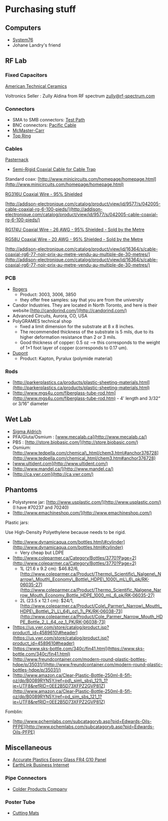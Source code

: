 # Purchasing stuff

## Computers

* [System76](https://www.system76.com/home/)
* Johane Landry's friend

## RF Lab

### Fixed Capacitors

[American Technical Ceramics](http://www.atceramics.com)

Voltronics Seller : Zully Aldina from RF spectrum zully@rf-spectrum.com

### Connectors

* SMA to SMB connectors: [Test Path](http://www.testpath.com)
* BNC connectors: [Pacific Cable](http://www.PacificCable.com/)
* [McMaster-Carr](https://www.mcmaster.com/)
* [Top Ring](https://www.topring.ca/en/)

### Cables

[Pasternack](https://www.pasternack.com/)

* [Semi-Rigid Coaxial Cable for Cable Trap](https://www.pasternack.com/semirigid-0.047-50-ohm-coax-cable-copper-pe-047sr-p.aspx)

Standard coax: [http://www.minicircuits.com/homepage/homepage.html](http://www.minicircuits.com/homepage/homepage.html)

[RG316U Coaxial Wire - 95% Shielded](https://ecatalog.hubersuhner.com/material/22510079?fcode=m_cs_catdetail&m_cs_gv_itmguid=051MWoIs7kkB}9LGMG2O6W&m_cs_gv_with_navi=X)

[http://addison-electronique.com/catalog/product/view/id/9577/s/042005-cable-coaxial-rg-6-100-pieds/](http://addison-electronique.com/catalog/product/view/id/9577/s/042005-cable-coaxial-rg-6-100-pieds/)

[RG174U Coaxial Wire - 26 AWG - 95% Shielded - Sold by the Metre](https://addison-electronique.com/en/products/wires-accessories/wire-accessories/coaxial-cable/rg174u-95-shielded-coaxial-wire-sold-by-meter/)

[RG58U Coaxial Wire - 20 AWG - 95% Shielded - Sold by the Metre](https://addison-electronique.com/en/products/wires-accessories/wire-accessories/coaxial-cable/rg-58-u-95-shielded-coaxial-wire-sold-by-meter/)

[http://addison-electronique.com/catalog/product/view/id/16364/s/cable-coaxial-rg6-77-noir-prix-au-metre-vendu-au-multiple-de-30-metres/](http://addison-electronique.com/catalog/product/view/id/16364/s/cable-coaxial-rg6-77-noir-prix-au-metre-vendu-au-multiple-de-30-metres/)

### PCB

* [Rogers](http://www.rogerscorp.com/)
  * Product: 3003, 3006, 3850
  * they offer free samples: say that you are from the university
* Candor Industries. They are located in North Toronto, and here is their website:[http://candorind.com/](http://candorind.com/)
* Advanced Circuits, Aurora, CO, USA
* PolyGRAMES technical shop
  * fixed a limit dimension for the substrate at 8 x 8 inches.
  * The recommended thickness of the substrate is 5 mils, due to its higher deformation resistance than 2 or 3 mils.
  * Good thickness of copper: 0.5 oz –&gt; this corresponds to the weight of 1×1 foot layer of copper \(corresponds to 0.17 um\).
* [Dupont](http://www.dupont.com/)
  * Product: Kapton, Pyralux \(polymide material\)

### Rods

* [http://parkerplastics.ca/products/plastic-sheeting-materials.html](http://parkerplastics.ca/products/plastic-sheeting-materials.html)
* [http://www.mgs4u.com/fiberglass-tube-rod.htm](http://www.mgs4u.com/fiberglass-tube-rod.htm) - 4' length and 3/32“ or 3/16” diameter

## Wet Lab

* [Sigma Aldrich](https://www.sigmaaldrich.com/canada-english.html)
* PFA/Gluta/Osmium : [www.mecalab.ca](http://www.mecalab.ca/)
* PBS : [http://store.biobasic.com/](http://store.biobasic.com/)
* Osmium: [http://www.tedpella.com/chemical\_html/chem3.htm\#anchor376728](http://www.tedpella.com/chemical_html/chem3.htm#anchor376728)
* [www.ultident.com](http://www.ultident.com/)
* [http://www.mandel.ca/](http://www.mandel.ca/)
* [http://ca.vwr.com](http://ca.vwr.com/)

## Phantoms

* Polystyrene jar: [http://www.usplastic.com/](http://www.usplastic.com/) \(I have \#70237 and 70240\)
* [http://www.emachineshop.com/](http://www.emachineshop.com/)

Plastic jars:

Use High-Density Polyethylene because needs to be rigid.

* [http://www.dynamicaqua.com/bottles.html\#cylinder](http://www.dynamicaqua.com/bottles.html#cylinder)
  * Very cheap but LDPE
* [http://www.coleparmer.ca/Category/Bottles/3770?Page=2](http://www.coleparmer.ca/Category/Bottles/3770?Page=2)
  * 1L \(21.6 x 9.2 cm\): $46.82/6, [http://www.coleparmer.ca/Product/Thermo\_Scientific\_Nalgene\_Narrow\_Mouth\_Economy\_Bottle\_HDPE\_1000\_mL\_6\_pk/RK-06035-27](http://www.coleparmer.ca/Product/Thermo_Scientific_Nalgene_Narrow_Mouth_Economy_Bottle_HDPE_1000_mL_6_pk/RK-06035-27)
  * 2L \(23.5 x 12.1 cm\): $24/1, [http://www.coleparmer.ca/Product/Cole\_Parmer\_Narrow\_Mouth\_HDPE\_Bottle\_2\_L\_64\_oz\_1\_PK/RK-06038-73](http://www.coleparmer.ca/Product/Cole_Parmer_Narrow_Mouth_HDPE_Bottle_2_L_64_oz_1_PK/RK-06038-73)
* [https://us.vwr.com/store/catalog/product.jsp?product\_id=4589610\#header](https://us.vwr.com/store/catalog/product.jsp?product_id=4589610#header)
* [https://www.sks-bottle.com/340c/fin41.html](https://www.sks-bottle.com/340c/fin41.html)
* [http://www.freundcontainer.com/modern-round-plastic-bottles-hdpe/p/35031/](http://www.freundcontainer.com/modern-round-plastic-bottles-hdpe/p/35031/)
* [http://www.amazon.ca/Clear-Plastic-Bottle-250ml-8-5fl-oz/dp/B0089RYN5Y/ref=pd\_sim\_sbs\_121\_1?ie=UTF8&refRID=0EE2B5D73XFPZ2GVP81Z](http://www.amazon.ca/Clear-Plastic-Bottle-250ml-8-5fl-oz/dp/B0089RYN5Y/ref=pd_sim_sbs_121_1?ie=UTF8&refRID=0EE2B5D73XFPZ2GVP81Z)

Fomblin:

* [http://www.pchemlabs.com/subcatagoryb.asp?pid=Edwards-Oils-PFPE](http://www.pchemlabs.com/subcatagoryb.asp?pid=Edwards-Oils-PFPE)

## Miscellaneous

* [Accurate Plastics Epoxy Glass FR4 G10 Panel](http://accurateplastics.acculam.com/keyword/thermoset-laminate-panels/epoxyglas-sup-tm-sup-g10-fr4-panel?keyword=epoxy%20glass%20fr4%20g10&key=product&SchType=2&filter=1)
* [EarthLink Business Internet](http://www.injectorall.com/)

### Pipe Connectors

* [Colder Products Company](http://www.colder.com/Tabid/72/MaterialID/1/cID/1/sID/11/Products.aspx)

### Poster Tube

* [Cutting Mats](http://www.cutting-mats.net/index.html)

